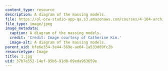 ```yaml
---
content_type: resource
description: A diagram of the massing models.
file: https://ol-ocw-studio-app-qa.s3.amazonaws.com/courses/4-104-architecture-studio-intentions-spring-2005/37b7e55214ef95b691d809eda963659e_1.jpg
file_type: image/jpeg
image_metadata:
  caption: A diagram of the massing models.
  credit: 'Credit: Image courtesy of Catherine Kim.'
  image-alt: A diagram of the massing models.
parent_uid: bfe6e354-3e44-569e-ae04-1a533d89fc2b
resourcetype: Image
title: 1.jpg
uid: 37b7e552-14ef-95b6-91d8-09eda963659e
---
```

